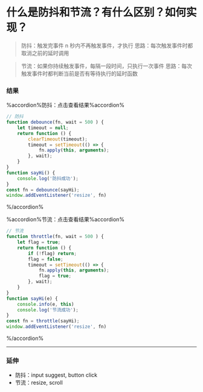 # 什么是防抖和节流？有什么区别？如何实现？
> 防抖：触发完事件 n 秒内不再触发事件，才执行
> 思路：每次触发事件时都取消之前的延时调用

> 节流：如果你持续触发事件，每隔一段时间，只执行一次事件
> 思路：每次触发事件时都判断当前是否有等待执行的延时函数

### 结果
%accordion%防抖：点击查看结果%accordion%
```javascript
// 防抖
function debounce(fn, wait = 500 ) {
    let timeout = null;
    return function () {
        clearTimeout(timeout);
        timeout = setTimeout(() => {
            fn.apply(this, arguments);
        }, wait);
    }
}
function sayHi() {
    console.log('防抖成功');
}
const fn = debounce(sayHi);
window.addEventListener('resize', fn)
```
%/accordion%

%accordion%节流：点击查看结果%accordion%
```javascript
// 节流
function throttle(fn, wait = 500 ) {
    let flag = true;
    return function () {
        if (!flag) return;
        flag = false;
        timeout = setTimeout(() => {
            fn.apply(this, arguments);
            flag = true;
        }, wait);
    }
}
function sayHi(e) {
    console.info(e, this)
    console.log('节流成功');
}
const fn = throttle(sayHi);
window.addEventListener('resize', fn)
```
%/accordion%
***
### 延伸
* 防抖：input suggest, button click
* 节流：resize, scroll